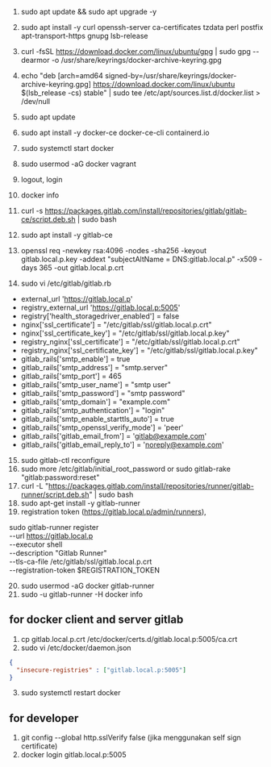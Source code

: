 1. sudo apt update && sudo apt upgrade -y
2. sudo apt install -y curl openssh-server ca-certificates tzdata perl postfix apt-transport-https gnupg lsb-release
3. curl -fsSL https://download.docker.com/linux/ubuntu/gpg | sudo gpg --dearmor -o /usr/share/keyrings/docker-archive-keyring.gpg
4. echo "deb [arch=amd64 signed-by=/usr/share/keyrings/docker-archive-keyring.gpg] https://download.docker.com/linux/ubuntu $(lsb_release -cs) stable" | sudo tee /etc/apt/sources.list.d/docker.list > /dev/null
5. sudo apt update
6. sudo apt install -y docker-ce docker-ce-cli containerd.io
7. sudo systemctl start docker
8. sudo usermod -aG docker vagrant
9. logout, login
10. docker info
11. curl -s https://packages.gitlab.com/install/repositories/gitlab/gitlab-ce/script.deb.sh | sudo bash
12. sudo apt install -y gitlab-ce
13. openssl req -newkey rsa:4096 -nodes -sha256 -keyout gitlab.local.p.key -addext "subjectAltName = DNS:gitlab.local.p" -x509 -days 365 -out gitlab.local.p.crt

14. sudo vi /etc/gitlab/gitlab.rb
- external_url 'https://gitlab.local.p'
- registry_external_url 'https://gitlab.local.p:5005'
- registry['health_storagedriver_enabled'] = false
- nginx['ssl_certificate'] = "/etc/gitlab/ssl/gitlab.local.p.crt"
- nginx['ssl_certificate_key'] = "/etc/gitlab/ssl/gitlab.local.p.key"
- registry_nginx['ssl_certificate'] = "/etc/gitlab/ssl/gitlab.local.p.crt"
- registry_nginx['ssl_certificate_key'] = "/etc/gitlab/ssl/gitlab.local.p.key"
- gitlab_rails['smtp_enable'] = true
- gitlab_rails['smtp_address'] = "smtp.server"
- gitlab_rails['smtp_port'] = 465
- gitlab_rails['smtp_user_name'] = "smtp user"
- gitlab_rails['smtp_password'] = "smtp password"
- gitlab_rails['smtp_domain'] = "example.com"
- gitlab_rails['smtp_authentication'] = "login"
- gitlab_rails['smtp_enable_starttls_auto'] = true
- gitlab_rails['smtp_openssl_verify_mode'] = 'peer'
- gitlab_rails['gitlab_email_from'] = 'gitlab@example.com'
- gitlab_rails['gitlab_email_reply_to'] = 'noreply@example.com'

15. sudo gitlab-ctl reconfigure
16. sudo more /etc/gitlab/initial_root_password or sudo gitlab-rake "gitlab:password:reset"
17. curl -L "https://packages.gitlab.com/install/repositories/runner/gitlab-runner/script.deb.sh" | sudo bash
18. sudo apt-get install -y gitlab-runner
19. registration token (https://gitlab.local.p/admin/runners), 

sudo gitlab-runner register \
--url https://gitlab.local.p \
--executor shell \
--description "Gitlab Runner" \
--tls-ca-file /etc/gitlab/ssl/gitlab.local.p.crt \
--registration-token $REGISTRATION_TOKEN

20. sudo usermod -aG docker gitlab-runner
21. sudo -u gitlab-runner -H docker info

## for docker client and server gitlab

1. cp gitlab.local.p.crt /etc/docker/certs.d/gitlab.local.p:5005/ca.crt
2. sudo vi /etc/docker/daemon.json
```json
{
  "insecure-registries" : ["gitlab.local.p:5005"]
}
```
3. sudo systemctl restart docker

## for developer

1. git config --global http.sslVerify false (jika menggunakan self sign certificate)
2. docker login gitlab.local.p:5005
